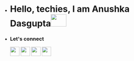 - <h1>Hello, techies, I am Anushka Dasgupta<img height="40" width="50" src="https://user-images.githubusercontent.com/39513876/112366216-8cfe7400-8cfe-11eb-8116-7d3dbae20e97.gif"></h1>
- <h3>Let's connect</h3>                                                
  <a href="https://in.linkedin.com/in/anudasgupta00"><img height="30" width="30" src="https://cdn1.iconfinder.com/data/icons/logotypes/32/circle-linkedin-512.png"></a>
  <a href="https://www.instagram.com/_anushkadasgupta_"><img height="30" width="30" src="https://upload.wikimedia.org/wikipedia/commons/thumb/e/e7/Instagram_logo_2016.svg/2048px-Instagram_logo_2016.svg.png"></a>
  <a href="https://www.facebook.com/profile.php?id=100086013206871"><img height="30" width="30" src="https://encrypted-tbn0.gstatic.com/images?q=tbn:ANd9GcTjvzC_QRv6moAhgNb5C6e3yicKgFND1g2RwA&s"></a>
  <a href="https://twitter.com/anushka_dg"><img height="30" width="30" src="https://img.freepik.com/free-vector/new-2023-twitter-logo-x-icon-design_1017-45418.jpg?size=338&ext=jpg&ga=GA1.1.2008272138.1724112000&semt=ais_hybrid"></a>
  



<!---
anudasgupta00/anudasgupta00 is a ✨ special ✨ repository because its `README.md` (this file) appears on your GitHub profile.
You can click the Preview link to take a look at your changes.
--->
